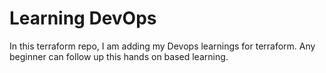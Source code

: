 
# Learning DevOps

In this terraform repo, I am adding my Devops learnings for terraform.
Any beginner can follow up this hands on based learning.



